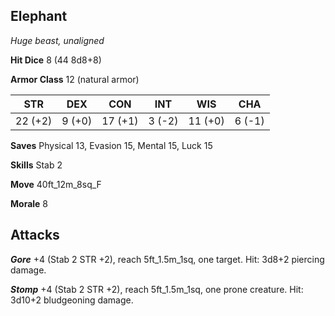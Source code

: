 ## Elephant

*Huge beast, unaligned*

**Hit Dice** 8 (44 8d8+8)

**Armor Class** 12 (natural armor)

| STR     | DEX     | CON     | INT     | WIS     | CHA     |
|---------|---------|---------|---------|---------|---------|
| 22 (+2) |  9 (+0) | 17 (+1) |  3 (-2) | 11 (+0) |  6 (-1) |

**Saves** Physical 13, Evasion 15, Mental 15, Luck 15

**Skills** Stab 2

**Move** 40ft\_12m\_8sq\_F

**Morale** 8

## Attacks

***Gore*** +4 (Stab 2 STR +2), reach 5ft\_1.5m\_1sq, one target. Hit: 3d8+2 piercing damage.

***Stomp*** +4 (Stab 2 STR +2), reach 5ft\_1.5m\_1sq, one prone creature. Hit: 3d10+2 bludgeoning damage.

